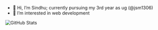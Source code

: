 
- 👋 Hi, I’m Sindhu; currently pursuing my 3rd year as ug (@jsm1306)
- 👀 I’m interested in web development


![GitHub Stats](https://github-readme-stats.vercel.app/api?username=jsm1306&show_icons=true)
<!---
jsm1306/jsm1306 is a ✨ special ✨ repository because its `README.md` (this file) appears on your GitHub profile.
You can click the Preview link to take a look at your changes.
--->

